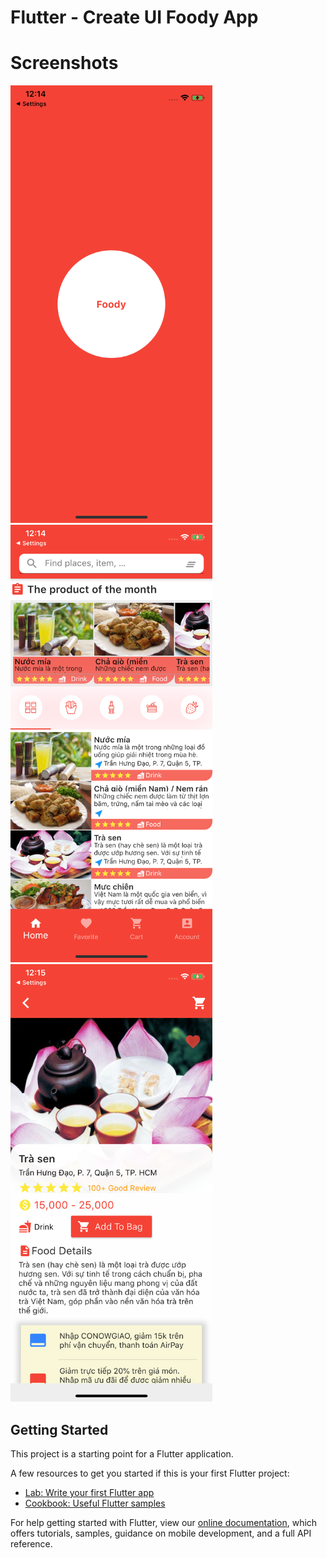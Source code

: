 # Flutter - Create UI Foody App 


# Screenshots


<img src="screenshots/splash.png" width = "323" height = "700">


<img src="screenshots/home.png" width = "323" height = "700">


<img src="screenshots/detail.png" width = "323" height = "700">


## Getting Started

This project is a starting point for a Flutter application.

A few resources to get you started if this is your first Flutter project:

- [Lab: Write your first Flutter app](https://flutter.dev/docs/get-started/codelab)
- [Cookbook: Useful Flutter samples](https://flutter.dev/docs/cookbook)

For help getting started with Flutter, view our
[online documentation](https://flutter.dev/docs), which offers tutorials,
samples, guidance on mobile development, and a full API reference.
